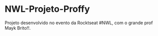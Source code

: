 # NWL-Projeto-Proffy
Projeto desenvolvido no evento da Rocktseat #NWL, com o grande prof Mayk Brito!!.
